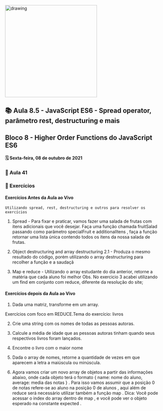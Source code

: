 <img src="https://user-images.githubusercontent.com/87394535/129942939-007fc304-2ac0-431d-b018-685951e5750f.png" alt="drawing" width="300"/>

## 📚 Aula 8.5 - JavaScript ES6 - Spread operator, parâmetro rest, destructuring e mais

## Bloco 8 - Higher Order Functions do JavaScript ES6

#### 🗓️ Sexta-feira, 08 de outubro de 2021

### 📖 Aula 41

### 📓 Exercícios

#### Exercícios Antes da Aula ao Vivo

    Utilizando spread, rest, destructuring e outros para resolver os exercícios

1. Spread - Para fixar e praticar, vamos fazer uma salada de frutas com itens adicionais que você desejar. Faça uma função chamada fruitSalad passando como parâmetro specialFruit e additionalItens , faça a função retornar uma lista única contendo todos os itens da nossa salada de frutas.

2. Object destructuring and array destructuring
   2.1 - Produza o mesmo resultado do código, porém utilizando o array destructuring para recolher a função e a saudaçã

3. Map e reduce - Utilizando o array estudante do dia anterior, retorne a matéria que cada aluno foi melhor
   Obs. No exercicio 3 acabei utilizando um find em conjunto com reduce, diferente da resolução do site;

#### Exercícios depois da Aula ao Vivo

1. Dada uma matriz, transforme em um array.

Exercícios com foco em REDUCE.Tema do exercício: livros

2. Crie uma string com os nomes de todas as pessoas autoras.

3. Calcule a média de idade que as pessoas autoras tinham quando seus respectivos livros foram lançados.

4. Encontre o livro com o maior nome

5. Dada o array de nomes, retorne a quantidade de vezes em que aparecem a letra a maiúscula ou minúscula.

6. Agora vamos criar um novo array de objetos a partir das informações abaixo, onde cada objeto terá o formato { name: nome do aluno, average: media das notas } . Para isso vamos assumir que a posição 0 de notas refere-se ao aluno na posição 0 de alunos , aqui além de reduce será necessário utilizar também a função map . Dica: Você pode acessar o index do array dentro de map , e você pode ver o objeto esperado na constante expected .
